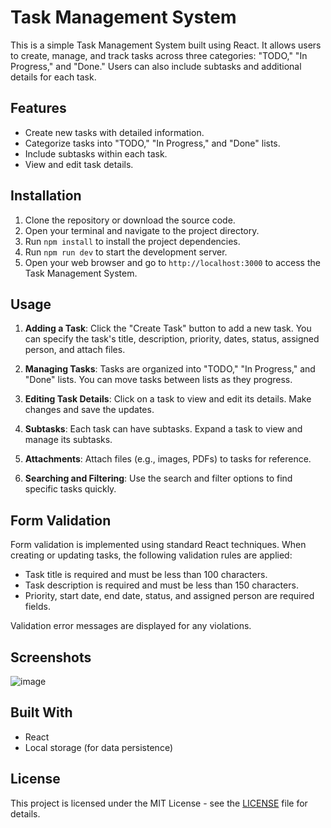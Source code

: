 # Task Management System

This is a simple Task Management System built using React. It allows users to create, manage, and track tasks across three categories: "TODO," "In Progress," and "Done." Users can also include subtasks and additional details for each task.

## Features

- Create new tasks with detailed information.
- Categorize tasks into "TODO," "In Progress," and "Done" lists.
- Include subtasks within each task.
- View and edit task details.


## Installation

1. Clone the repository or download the source code.
2. Open your terminal and navigate to the project directory.
3. Run `npm install` to install the project dependencies.
4. Run `npm run dev` to start the development server.
5. Open your web browser and go to `http://localhost:3000` to access the Task Management System.

## Usage

1. **Adding a Task**: Click the "Create Task" button to add a new task. You can specify the task's title, description, priority, dates, status, assigned person, and attach files.

2. **Managing Tasks**: Tasks are organized into "TODO," "In Progress," and "Done" lists. You can move tasks between lists as they progress.

3. **Editing Task Details**: Click on a task to view and edit its details. Make changes and save the updates.

4. **Subtasks**: Each task can have subtasks. Expand a task to view and manage its subtasks.

5. **Attachments**: Attach files (e.g., images, PDFs) to tasks for reference.

6. **Searching and Filtering**: Use the search and filter options to find specific tasks quickly.

## Form Validation

Form validation is implemented using standard React techniques. When creating or updating tasks, the following validation rules are applied:

- Task title is required and must be less than 100 characters.
- Task description is required and must be less than 150 characters.
- Priority, start date, end date, status, and assigned person are required fields.

Validation error messages are displayed for any violations.

## Screenshots
![image](https://github.com/mosaraf-nissan/TaskManagement/assets/117709837/cd2de80f-df1b-4073-b8b3-798c5a8be0ad)


## Built With

- React
- Local storage (for data persistence)

## License

This project is licensed under the MIT License - see the [LICENSE](LICENSE) file for details.
